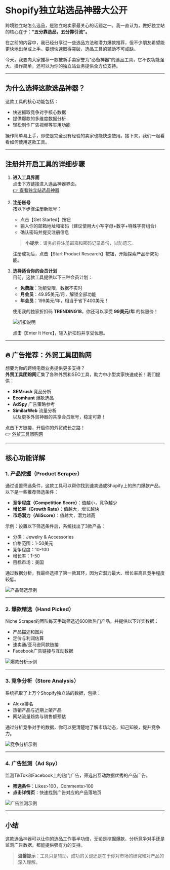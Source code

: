 # Shopify独立站选品神器大公开

跨境独立站怎么选品，是独立站卖家最关心的话题之一。我一直认为，做好独立站的核心在于：**“五分靠选品，五分靠引流”。**

在之前的内容中，我已经分享过一些选品方法和潜力爆款推荐，但不少朋友希望能更快地出单或上手。要想快速取得突破，选品工具的辅助不可或缺。

今天，我要向大家推荐一款被新手卖家誉为“必备神器”的选品工具，它不仅功能强大、操作简单，还可以为你的独立站业务提供全方位支持。

---

## 为什么选择这款选品神器？

这款工具的核心功能包括：
- 快速抓取竞争对手核心数据
- 提供爆款的多维度数据分析
- 轻松制作广告视频等实用功能

操作简单易上手，即使是完全没有经验的卖家也能快速使用。接下来，我们一起看看如何使用这款工具。


---

## 注册并开启工具的详细步骤

1. **进入工具界面**  
   点击下方链接进入选品神器界面。  
   [👉 查看独立站选品神器](https://nichescraper.com/?ref=waimaomike)

2. **注册账号**  
   按以下步骤注册新账号：  
   - 点击【Get Started】按钮  
   - 输入你的邮箱地址和密码（建议使用大小写字母+数字+特殊字符组合）  
   - 确认密码并提交注册信息  

   > **小提示**：请务必将注册邮箱和密码记录备份，以防遗忘。

   注册成功后，点击【Start Product Research】按钮，开始探索产品研究功能。

3. **选择适合你的会员计划**  
   目前，这款工具提供以下三种会员计划：  
   - **免费版**：功能受限，数据不实时  
   - **月会员**：49.95美元/月，解锁全部功能  
   - **年会员**：199美元/年，相当于省下400美元！  
     
   使用我的独家折扣码 **TRENDING18**，你还可以享受 **99美元/年** 的优惠价！  

   ![折扣说明](https://www.waimaomike.com/wp-content/uploads/2022/11/跨境独立站选品神器-niche-scraper-4.jpg)

   点击【Enter It Here】，输入折扣码并享受优惠。

---

## 🔥 广告推荐：外贸工具团购网

想要为你的跨境电商业务提供更多支持？  
**外贸工具团购网**汇集了各种外贸和SEO工具，助力中小型卖家快速成长！我们提供：  
- **SEMrush** 竞品分析  
- **Ecomhunt** 爆款选品  
- **AdSpy** 广告策略参考  
- **SimilarWeb** 流量分析  
以及更多外贸神器的共享会员账号，稳定可靠！  

点击下方链接，开启你的外贸成长之路！  
👉 [外贸工具团购网](https://bit.ly/waimao518)

---

## 核心功能详解

### 1. 产品挖掘（Product Scraper）

通过设置筛选条件，这款工具可以帮你找到速卖通或Shopify上的热门爆款产品。以下是一些推荐筛选条件：
- **竞争程度（Competition Score）**：值越小，竞争越少  
- **增长率（Growth Rate）**：值越大，增长越快  
- **市场潜力（AliScore）**：值越大，潜力越高  

示例：设置以下筛选条件后，系统找出了3款产品：
- 分类：Jewelry & Accessories  
- 价格范围：1-50美元  
- 竞争程度：10-100  
- 增长率：1-50  
- 目标市场：美国  

通过数据分析，我最终选择了第一款耳环，因为它潜力最大、增长率高且竞争程度较低。

![产品筛选示例](https://www.waimaomike.com/wp-content/uploads/2022/11/跨境独立站选品神器-niche-scraper-6.jpg)

---

### 2. 爆款精选（Hand Picked）

Niche Scraper的团队每天手动筛选近600款热门产品，并提供以下详实数据：  
- 产品描述和图片  
- 定价与利润估算  
- 速卖通/亚马逊同款链接  
- Facebook广告链接与互动数据  

![爆款分析示例](https://www.waimaomike.com/wp-content/uploads/2022/11/跨境独立站选品神器-niche-scraper-12.jpg)

---

### 3. 竞争分析（Store Analysis）

系统抓取了上万个Shopify独立站的数据，包括：
- Alexa排名
- 热销产品与近期上架产品
- 网站流量趋势与销售额预估  

通过分析竞争对手的数据，你可以更清楚地了解市场动态，知己知彼，提升竞争力。

![竞争分析示例](https://www.waimaomike.com/wp-content/uploads/2022/11/跨境独立站选品神器-niche-scraper-15.jpg)

---

### 4. 广告监测（Ad Spy）

监测TikTok和Facebook上的热门广告，筛选出互动数据优秀的产品广告。
- **筛选条件**：Likes>100，Comments>100  
- **点击详情页**：快速找到广告对应的产品落地页  

![广告监测示例](https://www.waimaomike.com/wp-content/uploads/2022/11/跨境独立站选品神器-niche-scraper-19.jpg)

---

## 小结

这款选品神器可以让你的选品工作事半功倍，无论是挖掘爆款、分析竞争对手还是监测广告数据，都能提供强有力的支持。

> **温馨提示**：工具只是辅助，成功的关键还是在于你对市场的研究和对产品的深入理解。


